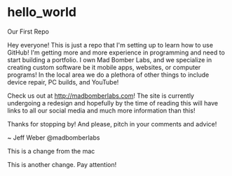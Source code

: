 # hello_world
Our First Repo

Hey everyone! This is just a repo that I'm setting up to learn how to use GitHub! I'm getting more and more
  experience in programming and need to start building a portfolio. I own Mad Bomber Labs, and we specialize in creating
  custom software be it mobile apps, websites, or computer programs! In the local area we do a plethora of other things
  to include device repair, PC builds, and YouTube!
 
Check us out at http://madbomberlabs.com! The site is currently undergoing a redesign and hopefully by the time of reading this will
  have links to all our social media and much more information than this!
  
Thanks for stopping by! And please, pitch in your comments and advice!

  ~ Jeff Weber @madbomberlabs


This is a change from the mac

This is another change. Pay attention!
